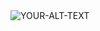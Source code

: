 <picture>
 <source media="(prefers-color-scheme: dark)" srcset="YOUR-DARKMODE-IMAGE">
 <source media="(prefers-color-scheme: light)" srcset="YOUR-LIGHTMODE-IMAGE">
 <img alt="YOUR-ALT-TEXT" src="[YOUR-DEFAULT-IMAGE](https://www.google.com/url?sa=i&url=https%3A%2F%2Fwww.tatilsepeti.com%2Fantalya-otelleri&psig=AOvVaw1n27HK7fBd_NVdTL5yLJjo&ust=1713708749262000&source=images&cd=vfe&opi=89978449&ved=0CBIQjRxqFwoTCMiesdv80IUDFQAAAAAdAAAAABAE)">
</picture>
